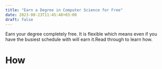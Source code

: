 ```yaml
---
title: "Earn a Degree in Computer Science for Free"
date: 2023-08-23T11:45:48+03:00
draft: false
---
```


Earn your degree completely free. It is flexible which means even if you have the busiest schedule with will earn it.Read through to learn how.

# How 


